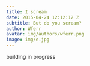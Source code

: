 ```yaml
---
title: I scream
date: 2015-04-24 12:12:12 Z
subtitle: But do you scream?
author: Wferr
avatar: img/authors/wferr.png
image: img/e.jpg
---
```


building in progress
